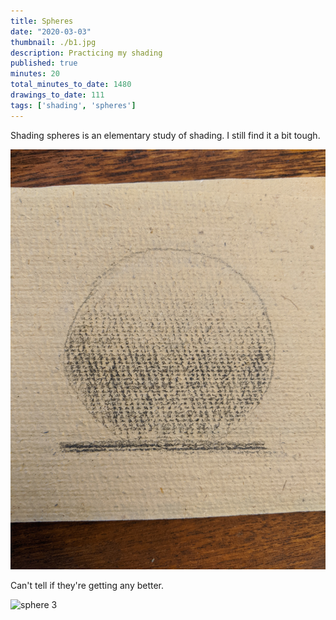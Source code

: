```yaml
---
title: Spheres
date: "2020-03-03"
thumbnail: ./b1.jpg
description: Practicing my shading
published: true
minutes: 20
total_minutes_to_date: 1480
drawings_to_date: 111
tags: ['shading', 'spheres']
---
```

Shading spheres is an elementary study of shading. I still find it a bit tough.

![sphere 2](./b2.jpg)

Can't tell if they're getting any better.

![sphere 3](./b3.jpg)
